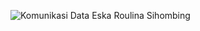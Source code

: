 ![Komunikasi Data Eska Roulina Sihombing](https://github.com/user-attachments/assets/72bd5048-3ee8-40c4-807d-9f1056c6d076)
